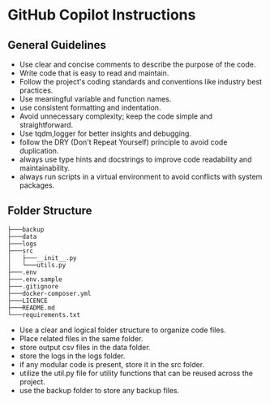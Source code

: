 <!-- Use this file to provide workspace-specific custom instructions to Copilot. For more details, visit https://code.visualstudio.com/docs/copilot/copilot-customization#_use-a-githubcopilotinstructionsmd-file -->
# GitHub Copilot Instructions
## General Guidelines
- Use clear and concise comments to describe the purpose of the code.
- Write code that is easy to read and maintain.
- Follow the project's coding standards and conventions like industry best practices.
- Use meaningful variable and function names.
- use consistent formatting and indentation.
- Avoid unnecessary complexity; keep the code simple and straightforward.
- Use tqdm,logger for better insights and debugging.
- follow the DRY (Don't Repeat Yourself) principle to avoid code duplication.
- always use type hints and docstrings to improve code readability and maintainability.
- always run scripts in a virtual environment to avoid conflicts with system packages.

## Folder Structure

```
├───backup
├───data
├───logs
├───src
│   ├───__init__.py
│   └───utils.py
├───.env 
├───.env.sample
├───.gitignore
├───docker-composer.yml
├───LICENCE
├───README.md
└───requirements.txt
```
- Use a clear and logical folder structure to organize code files.
- Place related files in the same folder.
- store output csv  files in the data folder.
- store the logs in the logs folder.
- if any modular code is present, store it in the src folder.
- utilize the util.py file for utility functions that can be reused across the project.
- use the backup folder to store any backup files.


